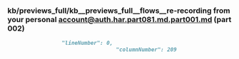 ### kb/previews_full/kb__previews_full__flows__re-recording from your personal account@auth.har.part081.md.part001.md (part 002)

```md
                 "lineNumber": 0,
                                  "columnNumber": 209
                  
```

```
